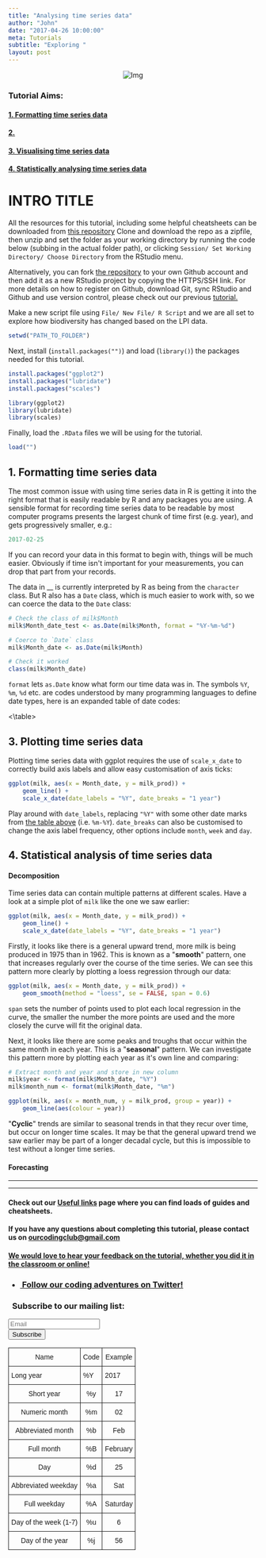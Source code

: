 ```yaml
---
title: "Analysing time series data"
author: "John"
date: "2017-04-26 10:00:00"
meta: Tutorials
subtitle: "Exploring "
layout: post
---
```

<div class="block">
	<center>
		<img src="{{ site.baseurl }}/img/tutheadertimeseries.png" alt="Img">
	</center>
</div>


### Tutorial Aims:

#### <a href="#format"> 1. Formatting time series data </a>

#### <a href="#"> 2. </a>

#### <a href="#datavis"> 3. Visualising time series data</a>

#### <a href="#stats"> 4. Statistically analysing time series data</a>

# INTRO TITLE

All the resources for this tutorial, including some helpful cheatsheets can be downloaded from [this repository](https://github.com/ourcodingclub/SEECC-workshop) Clone and download the repo as a zipfile, then unzip and set the folder as your working directory by running the code below (subbing in the actual folder path), or clicking `Session/ Set Working Directory/ Choose Directory` from the RStudio menu.

Alternatively, you can fork [the repository](https://github.com/ourcodingclub/SEECC-workshop) to your own Github account and then add it as a new RStudio project by copying the HTTPS/SSH link. For more details on how to register on Github, download Git, sync RStudio and Github and use version control, please check out our previous <a href="https://ourcodingclub.github.io/2017/02/27/git.html">tutorial.</a>

Make a new script file using `File/ New File/ R Script` and we are all set to explore how biodiversity has changed based on the LPI data.

```r
setwd("PATH_TO_FOLDER")
```

Next, install (`install.packages("")`) and load (`library()`) the packages needed for this tutorial.

```r
install.packages("ggplot2")
install.packages("lubridate")
install.packages("scales")

library(ggplot2)
library(lubridate)
library(scales)
```

Finally, load the `.RData` files we will be using for the tutorial.

```r
load("")
```

<a name="format"></a>

## 1. Formatting time series data 

The most common issue with using time series data in R is getting it into the right format that is easily readable by R and any packages you are using. A sensible format for recording time series data to be readable by most computer programs presents the largest chunk of time first (e.g. year), and gets progressively smaller, e.g.:

```r
2017-02-25
```



If you can record your data in this format to begin with, things will be much easier. Obviously if time isn't important for your measurements, you can drop that part from your records.

The data in __ is currently interpreted by R as being from the `character` class. But R also has a `Date` class, which is much easier to work with, so we can coerce the data to the `Date` class:

```r
# Check the class of milk$Month
milk$Month_date_test <- as.Date(milk$Month, format = "%Y-%m-%d")

# Coerce to `Date` class
milk$Month_date <- as.Date(milk$Month)

# Check it worked
class(milk$Month_date) 
```

`format` lets `as.Date` know what form our time data was in. The symbols `%Y`, `%m`, `%d` etc. are codes understood by many programming languages to define date types, here is an expanded table of date codes:

<style type="text/css">
.tg  {border-collapse:collapse;border-spacing:0;}
.tg td{font-family:Arial, sans-serif;font-size:14px;padding:10px 5px;border-style:solid;border-width:1px;overflow:hidden;word-break:normal;}
.tg th{font-family:Arial, sans-serif;font-size:14px;font-weight:normal;padding:10px 5px;border-style:solid;border-width:1px;overflow:hidden;word-break:normal;}
.tg .tg-yw4l{vertical-align:top}
</style>
<table class="tg">
  <tr>
    <th class="tg-4w4l">Name</th>
    <th class="tg-4w4l">Code</th>
    <th class="tg-yw4l">Example</th>
  </tr>
  <tr>
    <td class="tg-4w4l">Long year</td>
    <td class="tg-4w4l">%Y</td>
    <td class="tg-yw4l">2017</td>
  </tr> 
  <tr>
    <th class="tg-4w4l">Short year</th>
    <th class="tg-4w4l">%y</th>
    <th class="tg-yw4l">17</th>
 <tr>
    <th class="tg-4w4l">Numeric month</th>
    <th class="tg-4w4l">%m</th>
    <th class="tg-yw4l">02</th>
  </tr> 
  <tr>
    <th class="tg-4w4l">Abbreviated month</th>
    <th class="tg-4w4l">%b</th>
    <th class="tg-yw4l">Feb</th>
  </tr> 
  <tr>
    <th class="tg-4w4l">Full month</th>
    <th class="tg-4w4l">%B</th>
    <th class="tg-yw4l">February</th>
  </tr> 
  <tr>
    <th class="tg-4w4l">Day</th>
    <th class="tg-4w4l">%d</th>
    <th class="tg-yw4l">25</th>
  </tr>
  <tr>
    <th class="tg-4w4l">Abbreviated weekday</th>
    <th class="tg-4w4l">%a</th>
    <th class="tg-yw4l">Sat</th>
  </tr> 
  <tr>
    <th class="tg-4w4l">Full weekday</th>
    <th class="tg-4w4l">%A</th>
    <th class="tg-yw4l">Saturday</th>
  </tr>  
  <tr>
    <th class="tg-4w4l">Day of the week (1-7)</th>
    <th class="tg-4w4l">%u</th>
    <th class="tg-yw4l">6</th>
  </tr>
  <tr>
    <th class="tg-4w4l">Day of the year</th>
    <th class="tg-4w4l">%j</th>
    <th class="tg-yw4l">56</th>
  </tr>
<\table>


<a name="datavis"></a>

## 3. Plotting time series data 

Plotting time series data with ggplot requires the use of `scale_x_date` to correctly build axis labels and allow easy customisation of axis ticks:

```r
ggplot(milk, aes(x = Month_date, y = milk_prod)) + 
	geom_line() + 
	scale_x_date(date_labels = "%Y", date_breaks = "1 year")
```

Play around with `date_labels`, replacing `"%Y"` with some other date marks from <a href="#date_marks">the table above</a> (i.e. `%m-%Y`). `date_breaks` can also be customised to change the axis label frequency, other options include `month`, `week` and `day`.

<a name="stats"></a>

## 4. Statistical analysis of time series data 

#### Decomposition
Time series data can contain multiple patterns at different scales. Have a look at a simple plot of `milk` like the one we saw earlier:

```r
ggplot(milk, aes(x = Month_date, y = milk_prod)) + 
	geom_line() + 
	scale_x_date(date_labels = "%Y", date_breaks = "1 year")
```

Firstly, it looks like there is a general upward trend, more milk is being produced in 1975 than in 1962. This is known as a "__smooth__" pattern, one that increases regularly over the course of the time series. We can see this pattern more clearly by plotting a loess regression through our data:

```r
ggplot(milk, aes(x = Month_date, y = milk_prod)) + 
	geom_smooth(method = "loess", se = FALSE, span = 0.6)
```

`span` sets the number of points used to plot each local regression in the curve, the smaller the number the more points are used and the more closely the curve will fit the original data.

Next, it looks like there are some peaks and troughs that occur within the same month in each year. This is a "__seasonal__" pattern. We can investigate this pattern more by plotting each year as it's own line and comparing:

```r
# Extract month and year and store in new column
milk$year <- format(milk$Month_date, "%Y")
milk$month_num <- format(milk$Month_date, "%m")

ggplot(milk, aes(x = month_num, y = milk_prod, group = year)) + 
	geom_line(aes(colour = year))
```

"__Cyclic__" trends are similar to seasonal trends in that they recur over time, but occur on longer time scales. It may be that the general upward trend we saw earlier may be part of a longer decadal cycle, but this is impossible to test without a longer time series.

#### Forecasting

<hr>
<hr>

#### Check out our <a href="https://ourcodingclub.github.io/links/">Useful links</a> page where you can find loads of guides and cheatsheets.

#### If you have any questions about completing this tutorial, please contact us on ourcodingclub@gmail.com

#### <a href="SURVEY_MONKEY_LINK">We would love to hear your feedback on the tutorial, whether you did it in the classroom or online!</a>

<ul class="social-icons">
	<li>
		<h3>
			<a href="https://twitter.com/our_codingclub">&nbsp;Follow our coding adventures on Twitter! <i class="fa fa-twitter"></i></a>
		</h3>
	</li>
</ul>

### &nbsp;&nbsp;Subscribe to our mailing list:
<div class="container">
	<div class="block">
        <!-- subscribe form start -->
		<div class="form-group">
			<form action="https://getsimpleform.com/messages?form_api_token=de1ba2f2f947822946fb6e835437ec78" method="post">
			<div class="form-group">
				<input type='text' class="form-control" name='Email' placeholder="Email">
			</div>
			<div>
                        	<button class="btn btn-default" type='submit'>Subscribe</button>
                    	</div>
                	</form>
		</div>
	</div>
</div>
